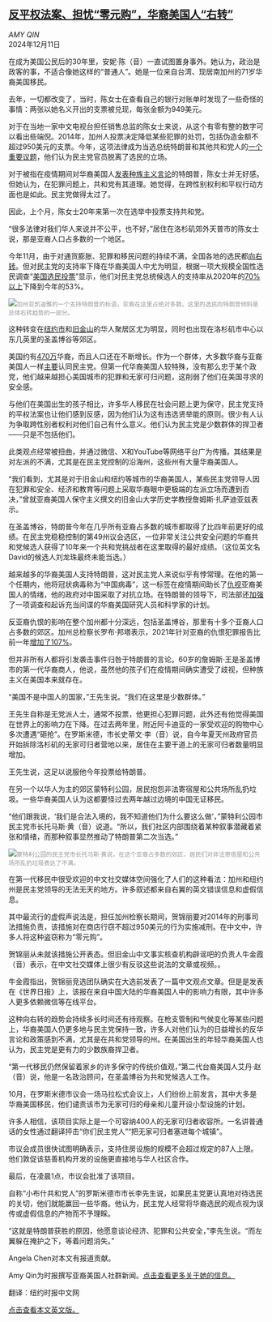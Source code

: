 <!--1733902622000-->
[反平权法案、担忧“零元购”，华裔美国人“右转”](https://cn.nytimes.com/usa/20241211/chinese-americans-conservative-trump/)
------

<address>AMY QIN</address><time pudate="2024-12-11 03:31:02" datetime="2024-12-11 03:31:02">2024年12月11日</time><section><p>在成为美国公民后的30年里，安妮·陈（音）一直试图置身事外。她认为，政治是政客的事，不适合像她这样的“普通人”。她是一位来自台湾、现居南加州的71岁华裔美国移民。</p><p>去年，一切都改变了，当时，陈女士在查看自己的银行对账单时发现了一些奇怪的事情：两张以她名义开出的支票被兑现，每张金额为949美元。</p><p>对于在当地一家中文电视台担任销售总监的陈女士来说，从这个有零有整的数字可以看出些端倪。2014年，加州人投票决定降低某些犯罪的处罚，包括伪造金额不超过950美元的支票。今年，这项法律成为当选总统特朗普和其他共和党人的<a href="https://www.nytimes.com/2024/08/30/us/california-shoplifting-trump-harris.html">一个重要议题</a>，他们认为民主党官员脱离了选民的立场。</p><p>对于被指在疫情期间对华裔美国人<a href="https://www.nytimes.com/2020/03/18/us/politics/china-virus.html">发表种族主义言论</a>的特朗普，陈女士并无好感。但她认为，在犯罪问题上，共和党有其道理。她觉得，在跨性别权利和平权行动方面也是如此。民主党做得太过了。</p><p>因此，上个月，陈女士20年来第一次在选举中投票支持共和党。</p><p>“很多法律对我们华人来说并不公平，也不好，”居住在洛杉矶郊外天普市的陈女士说，那是亚裔人口占多数的一个地区。</p><p>今年11月，由于对通货膨胀、犯罪和移民问题的持续不满，全国各地的选民都<a href="https://www.nytimes.com/2024/11/25/upshot/democrats-trump-working-class.html">向右转</a>。但对民主党的支持率下降在华裔美国人中尤为明显，根据一项大规模全国性选民调查“<a rel="noopener noreferrer" target="_blank" href="https://2024electionpoll.us/wp-content/uploads/2024/11/9.-AAPI-crosstab.pdf">美国选民投票</a>”显示，他们对民主党总统候选人的支持率从2020年的<a rel="noopener noreferrer" target="_blank" href="https://aapifund.org/wp-content/uploads/2023/01/2020_AAPI_Election-Eve_Webinar_Slides.pdf" title="Link: https://aapifund.org/wp-content/uploads/2023/01/2020_AAPI_Election-Eve_Webinar_Slides.pdf">70%以上</a>下降到今年的53%。</p><p><img src="https://images.weserv.nl/?url=static01.nyt.com/images/2024/12/09/multimedia/09nat-chinese-americans-02-zklq/09nat-chinese-americans-02-zklq-master1050.jpg"><small style="color: #999;">加州亚凯迪雅的一个支持特朗普的标语，亚裔在这里占绝对多数。这里的选民向特朗普倾斜是总体右转趋势的一部分。</small></p><p>这种转变在<a href="https://www.nytimes.com/2024/11/06/nyregion/trump-nyc-voters.html" title="Link: https://www.nytimes.com/2024/11/06/nyregion/trump-nyc-voters.html">纽约市</a>和<a rel="noopener noreferrer" target="_blank" href="https://www.sfchronicle.com/election/article/trump-election-sf-california-19894648.php">旧金山</a>的华人聚居区尤为明显，同时也出现在洛杉矶市中心以东几英里的圣盖博谷等郊区。</p><p>美国约有<a rel="noopener noreferrer" target="_blank" href="https://www.pewresearch.org/2024/08/06/chinese-americans-a-survey-data-snapshot/" title="Link: https://www.pewresearch.org/2024/08/06/chinese-americans-a-survey-data-snapshot/">470万</a>华裔，而且人口还在不断增长。作为一个群体，大多数华裔与亚裔美国人一样<a rel="noopener noreferrer" target="_blank" href="https://aapidata.com/featured/chinese-americans-by-the-numbers/">主要</a>认同民主党。但第一代华裔美国人较特殊，没有那么忠于某个政党，他们越来越担心美国城市的犯罪和无家可归问题，这削弱了他们在美国寻求的安全感。</p><p>与他们在美国出生的孩子相比，许多华人移民在社会问题上更为保守，民主党支持的平权法案也让他们感到反感，因为他们认为这有违选贤举能的原则。很少有人认为争取跨性别者权利对他们自己有什么意义。他们认为民主党是少数群体的捍卫者——只是不包括他们。</p><p>此类观点经常被扭曲，并通过微信、X和YouTube等网络平台广为传播。其结果是对左派的不满，尤其是在民主党控制的沿海州，这些州有大量华裔美国人。</p><p>“我们看到，尤其是对于旧金山和纽约等城市的华裔美国人，某些民主党领导人因在犯罪和安全、经济和教育等问题上采取华裔眼中更极端的左派立场而遭到否决，”曾就亚裔美国人保守主义撰文的旧金山大学历史学教授詹姆斯·扎萨迪亚兹表示。</p><p>在圣盖博谷，特朗普今年在几乎所有亚裔占多数的城市都取得了比四年前更好的成绩。在民主党稳稳控制的第49州议会选区，一位非常关注公共安全问题的华裔共和党候选人获得了10年来一个共和党挑战者在这里取得的最好成绩。（这位英文名David的候选人刘龙珠最终未能当选。）</p><p>越来越多的华裔美国人支持特朗普，这对民主党人来说似乎有悖常理。在他的第一个任期内，他将冠状病毒称为“中国病毒”，这一标签在疫情期间助长了<a href="https://www.nytimes.com/2020/03/29/us/politics/coronavirus-asian-americans.html">仇视</a>亚裔美国人的情绪，他的政府对中国采取了对抗立场。在特朗普的领导下，司法部还<a href="https://www.nytimes.com/2021/11/28/world/asia/china-university-spies.html" title="Link: https://www.nytimes.com/2021/11/28/world/asia/china-university-spies.html">加强</a>了一项调查和起诉充当间谍的华裔美国研究人员和科学家的计划。</p><p>反亚裔仇恨的影响在整个加州都十分深远，包括圣盖博谷，那里有十多个亚裔人口占多数的郊区。加州总检察长罗布·邦塔表示，2021年针对亚裔的仇恨犯罪报告比前一年<a href="https://www.nytimes.com/2021/12/19/us/black-asian-activists-policing-disagreement.html">增加了107%</a>。</p><p>但并非所有人都将引发袭击事件归咎于特朗普的言论。60岁的詹姆斯·王是圣盖博市的第一代华裔商人，他说，虽然他的孩子们在疫情期间确实遭受了歧视，但种族主义在美国本来就存在。</p><p>“美国不是中国人的国家，”王先生说。“我们在这里是少数群体。”</p><p>王先生自称是无党派人士，通常不投票，他更担心犯罪问题，此外还有他觉得美国在世界上的影响力在下降。在过去两年里，附近阿卡迪亚的一家受欢迎的购物中心多次遭遇“砸抢”。在罗斯米德，市长史蒂文·李（音）说，自今年夏天州政府官员开始拆除洛杉矶的无家可归者营地以来，居住在主要干道上的无家可归者数量明显增加。</p><p>王先生说，这足以说服他今年投票给特朗普。</p><p>在另一个以华人为主的郊区蒙特利公园，居民抱怨非法寄宿屋和公共场所乱扔垃圾。一些华裔美国人认为这都要怪过去两年越过边境的中国无证移民。</p><p>“他们跟我说，‘我们是合法入境的，我不知道他们为什么要这么做’，”蒙特利公园市民主党市长托马斯·黄（音）说道。“所以，我们社区内部围绕着某种叙事潜藏着紧张和情绪，而那种叙事显然推动了特朗普第二次当选。”</p><p><img src="https://images.weserv.nl/?url=static01.nyt.com/images/2024/12/09/multimedia/09nat-chinese-americans-03-zklq/09nat-chinese-americans-03-zklq-master1050.jpg"><small style="color: #999;">蒙特利公园的民主党市长托马斯·黄说，在这个亚裔占多数的郊区，居民们对非法寄宿屋和公共场所乱扔垃圾表达了不满。</small></p><p>在第一代移民中很受欢迎的中文社交媒体空间强化了人们的这种看法：加州和纽约州是民主党领导的无法无天的地方。许多叙述都来自右翼的英文错误信息和虚假信息。</p><p>其中最流行的虚假声说法是，担任加州检察长期间，贺锦丽要对2014年的刑事司法措施负责，该措施对在商店行窃不超过950美元的行为实施减刑。在中文中，许多人将这种盗窃称为“零元购”。</p><p>贺锦丽从未就该措施公开表态。但旧金山中文事实核查机构辟谣吧的负责人牛金霞（音）表示，在中文社交媒体上很少有反驳这些说法的文章或视频。。</p><p>牛金霞指出，贺锦丽竞选团队确实在大选前发表了一篇中文观点文章。但是是发表在《世界日报》上，该报在来自中国大陆的华裔美国人中的影响力有限，其中许多人更多依赖微信等在线平台。</p><p>这种向右转的趋势会持续多长时间还有待观察。在枪支管制和气候变化等某些问题上，华裔美国人仍更多地与民主党保持一致，许多人对他们认为的日益增长的反华言论和政策感到不满，尤其是在共和党领导的州。在美国出生的年轻华裔美国人也认为，民主党是更有力的少数族裔捍卫者。</p><p>“第一代移民仍然保留着家乡的许多保守的传统价值观，”第二代台裔美国人艾丹·赵（音）说，他是一名政治顾问，在圣盖博谷为共和党候选人工作。</p><p>10月，在罗斯米德市议会一场马拉松式会议上，人们纷纷上前发言，其中大多是华裔美国移民，他们谴责该市为无家可归的母亲和儿童开设小型设施的计划。</p><p>许多人相信，该项目实际上是一个可容纳400人的无家可归者收容所。一名讲普通话的女性通过翻译抨击“你们民主党人”“把无家可归者塞进每个城镇”。</p><p>市议会成员很快试图明确表示，支持住房设施的规模不会超过规定的87人上限。他们敦促该慈善机构开发的设施更直接地与华人社区合作。</p><p>最后，在凌晨1点，市议会批准了该项目。</p><p>自称“小布什共和党人”的罗斯米德市市长李先生说，如果民主党更认真地对待选民的关切，他们就能赢回一些华裔。他认为，民主党人经常将华裔选民的观点视为误传或虚假信息的产物而不予理睬。</p><p>“这就是特朗普获胜的原因，他愿意谈论经济、犯罪和公共安全，”李先生说。“而左翼躲在掩护之下，等着问题消失。”</p></section><footer><p>Angela Chen对本文有报道贡献。</p><p>Amy Qin为时报撰写亚裔美国人社群新闻。<a rel="nofollow" target="_blank" href="https://www.nytimes.com/by/amy-qin">点击查看更多关于她的信息。</a></p><p>翻译：纽约时报中文网</p><p><a rel="nofollow" target="_blank" href="https://www.nytimes.com/2024/12/09/us/elections/chinese-americans-conservative-trump.html">点击查看本文英文版。</a></p></footer>
